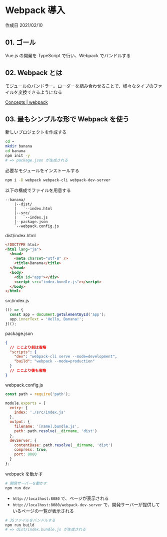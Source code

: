 # Webpack 導入

作成日 2021/02/10

## 01. ゴール

Vue.js の開発を TypeScript で行い、Webpack でバンドルする

## 02. Webpack とは

モジュールのバンドラー。ローダーを組み合わせることで、様々なタイプのファイルを変換できるようになる

[Concepts \| webpack](https://webpack.js.org/concepts/)

## 03. 最もシンプルな形で Webpack を使う

新しいプロジェクトを作成する

```bash
cd ~
mkdir banana
cd banana
npm init -y
# => package.json が生成される
```

必要なモジュールをインストールする

```bash
npm i -D webpack webpack-cli webpack-dev-server
```

以下の構成でファイルを用意する

```text
--banana/
    |--dist/
    |   `--index.html
    |--src/
    |   `--index.js
    |--package.json
    `--webpack.config.js
```

dist/index.html

```html
<!DOCTYPE html>
<html lang="ja">
  <head>
    <meta charset="utf-8" />
    <title>Banana</title>
  </head>
  <body>
    <div id="app"></div>
    <script src="index.bundle.js"></script>
  </body>
</html>
```

src/index.js

```javascript
(() => {
  const app = document.getElementById('app');
  app.innerText = 'Hello, Banana!';
})();
```

package.json

```json
{
  // ここより前は省略
  "scripts": {
    "dev": "webpack-cli serve --mode=development",
    "build": "webpack --mode=production"
  }
  // ここより後も省略
}
```

webpack.config.js

```javascript
const path = require('path');

module.exports = {
  entry: {
    index: './src/index.js'
  },
  output: {
    filename: '[name].bundle.js',
    path: path.resolve(__dirname, 'dist')
  },
  devServer: {
    contentBase: path.resolve(__dirname, 'dist')
    compress: true,
    port: 8080
  }
};
```

webpack を動かす

```bash
# 開発サーバーを動かす
npm run dev
```

- `http://localhost:8080` で、ページが表示される
- `http://localhost:8080/webpack-dev-server` で、開発サーバーが提供しているページの一覧が表示される

```bash
# JSファイルをバンドルする
npm run build
# => dist/index.bundle.js が生成される
```
